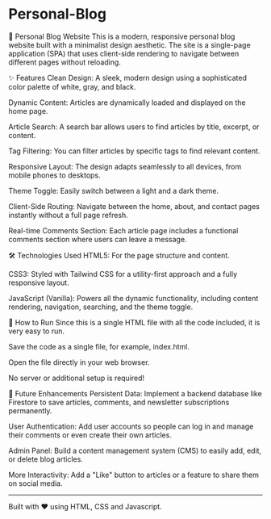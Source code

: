 # Personal-Blog
📄 Personal Blog Website
This is a modern, responsive personal blog website built with a minimalist design aesthetic. The site is a single-page application (SPA) that uses client-side rendering to navigate between different pages without reloading.

✨ Features
Clean Design: A sleek, modern design using a sophisticated color palette of white, gray, and black.

Dynamic Content: Articles are dynamically loaded and displayed on the home page.

Article Search: A search bar allows users to find articles by title, excerpt, or content.

Tag Filtering: You can filter articles by specific tags to find relevant content.

Responsive Layout: The design adapts seamlessly to all devices, from mobile phones to desktops.

Theme Toggle: Easily switch between a light and a dark theme.

Client-Side Routing: Navigate between the home, about, and contact pages instantly without a full page refresh.

Real-time Comments Section: Each article page includes a functional comments section where users can leave a message.

🛠️ Technologies Used
HTML5: For the page structure and content.

CSS3: Styled with Tailwind CSS for a utility-first approach and a fully responsive layout.

JavaScript (Vanilla): Powers all the dynamic functionality, including content rendering, navigation, searching, and the theme toggle.

🚀 How to Run
Since this is a single HTML file with all the code included, it is very easy to run.

Save the code as a single file, for example, index.html.

Open the file directly in your web browser.

No server or additional setup is required!

🔮 Future Enhancements
Persistent Data: Implement a backend database like Firestore to save articles, comments, and newsletter subscriptions permanently.

User Authentication: Add user accounts so people can log in and manage their comments or even create their own articles.

Admin Panel: Build a content management system (CMS) to easily add, edit, or delete blog articles.

More Interactivity: Add a "Like" button to articles or a feature to share them on social media.

---

Built with ❤️ using HTML, CSS and Javascript.
